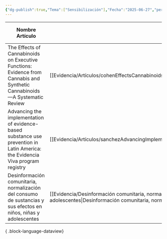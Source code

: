 ```yaml
---
{"dg-publish":true,"Tema":["Sensibilización"],"Fecha":"2025-06-27","permalink":"/evidencia/","dgPassFrontmatter":true,"noteIcon":"","created":"2025-06-27","updated":"2025-06-27T14:52:59.409-04:00"}
---
```



| Nombre Artículo                                                                                                               | Enlace a Archivo                                                                                                                                                                                                                                    | Temas                                                           | Fecha de Creación |
| ----------------------------------------------------------------------------------------------------------------------------- | --------------------------------------------------------------------------------------------------------------------------------------------------------------------------------------------------------------------------------------------------- | --------------------------------------------------------------- | ----------------- |
| The Effects of Cannabinoids on Executive Functions: Evidence from Cannabis and Synthetic Cannabinoids—A Systematic Review     | [[Evidencia/Artículos/cohenEffectsCannabinoidsExecutive2018\|cohenEffectsCannabinoidsExecutive2018]]                                                                                                                                             | <ul><li>Evidencia </li><li>Artículo</li><li>Cannabis</li></ul>  | \-                |
| Advancing the implementation of evidence-based substance use prevention in Latin America: the Evidencia Viva program registry | [[Evidencia/Artículos/sanchezAdvancingImplementationEvidencebased2025\|sanchezAdvancingImplementationEvidencebased2025]]                                                                                                                         | <ul><li>Evidencia </li><li>Artículo</li></ul>                   | \-                |
| Desinformación comunitaria, normalización del consumo de sustancias y sus efectos en niños, niñas y adolescentes              | [[Evidencia/Desinformación comunitaria, normalización del consumo de sustancias y sus efectos en niños, niñas y adolescentes\|Desinformación comunitaria, normalización del consumo de sustancias y sus efectos en niños, niñas y adolescentes]] | <ul><li>Evidencia </li><li>Desinformación Comunitaria</li></ul> | \-                |

{ .block-language-dataview}

